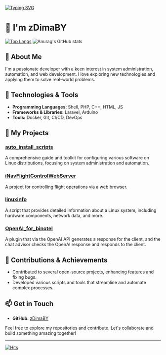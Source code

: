 [![Typing SVG](https://readme-typing-svg.herokuapp.com?color=%2336BCF7&lines=You+are+welcome)](https://git.io/typing-svg)
# 👋 I'm zDimaBY
[![Top Langs](https://github-readme-stats.vercel.app/api/top-langs/?username=zDimaBY&theme=dark)](https://github.com/anuraghazra/github-readme-stats)
![Anurag's GitHub stats](https://github-readme-stats.vercel.app/api?username=zDimaBY&show_icons=true&theme=dark&show=reviews,discussions_started,discussions_answered,prs_merged,prs_merged_percentage)

## 🚀 About Me
I'm a passionate developer with a keen interest in system administration, automation, and web development. I love exploring new technologies and applying them to solve real-world problems.

## 🔧 Technologies & Tools
- **Programming Languages:** Shell, PHP, C++, HTML, JS
- **Frameworks & Libraries:** Laravel, Arduino
- **Tools:** Docker, Git, CI/CD, DevOps

## 📂 My Projects
### [auto_install_scripts](https://github.com/zDimaBY/open_auto_install_scripts)
A comprehensive guide and toolkit for configuring various software on Linux distributions, focusing on system administration and automation.

### [iNavFlightControlWebServer](https://github.com/zDimaBY/arduino_sketch/tree/main/iNav_Flight_Control_Web_Server)
A project for controlling flight operations via a web browser.

### [linuxinfo](https://github.com/zDimaBY/open_auto_install_scripts)
A script that provides detailed information about a Linux system, including hardware components, network data, and more.

### [OpenAI_for_binotel](https://github.com/zDimaBY/OpenAI_for_binotel)
A plugin that via the OpenAI API generates a response for the client, and the chat advisor checks the OpenAI response and responds to the client.

## 🌟 Contributions & Achievements
- Contributed to several open-source projects, enhancing features and fixing bugs.
- Developed various scripts and tools that streamline and automate complex processes.

## 📫 Get in Touch
- **GitHub:** [zDimaBY](https://github.com/zDimaBY)

Feel free to explore my repositories and contribute. Let's collaborate and build something amazing together!

---
[![Hits](https://hits.seeyoufarm.com/api/count/incr/badge.svg?url=https%3A%2F%2Fgithub.com%2FzDimaBY&count_bg=%238F3DC8&title_bg=%23000000&icon=cliqz.svg&icon_color=%23E7E7E7&title=visits+day+%2F+total&edge_flat=false)](https://hits.seeyoufarm.com)